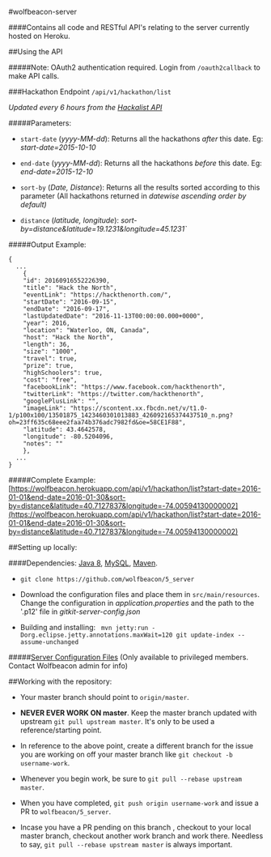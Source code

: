#wolfbeacon-server

####Contains all code and RESTful API's relating to the server currently hosted on Heroku.

##Using the API

#####Note: OAuth2 authentication required. Login from `/oauth2callback` to make API calls.

###Hackathon Endpoint
`/api/v1/hackathon/list`

*Updated every 6 hours from the [Hackalist API](www.hackalist.org)*

#####Parameters:
* `start-date` (*yyyy-MM-dd*): Returns all the hackathons *after* this date. Eg: *start-date=2015-10-10*

* `end-date` (*yyyy-MM-dd*): Returns all the hackathons *before* this date. Eg: *end-date=2015-12-10*

* `sort-by` (*Date, Distance*): Returns all the results sorted according to this parameter (All hackathons returned in *datewise ascending order by default)*

 * `distance` (*latitude, longitude*): *sort-by=distance&latitude=19.1231&longitude=45.1231`*


#####Output Example:
```
{
  ...
    {
    "id": 20160916552226390,
    "title": "Hack the North",
    "eventLink": "https://hackthenorth.com/",
    "startDate": "2016-09-15",
    "endDate": "2016-09-17",
    "lastUpdatedDate": "2016-11-13T00:00:00.000+0000",
    "year": 2016,
    "location": "Waterloo, ON, Canada",
    "host": "Hack the North",
    "length": 36,
    "size": "1000",
    "travel": true,
    "prize": true,
    "highSchoolers": true,
    "cost": "free",
    "facebookLink": "https://www.facebook.com/hackthenorth",
    "twitterLink": "https://twitter.com/hackthenorth",
    "googlePlusLink": "",
    "imageLink": "https://scontent.xx.fbcdn.net/v/t1.0-1/p100x100/13501875_1423460301013883_426092165374437510_n.png?oh=23ff635c68eee2faa74b376adc7982fd&oe=58CE1F88",
    "latitude": 43.4642578,
    "longitude": -80.5204096,
    "notes": ""
    },
  ...
}
```


#####Complete Example: [https://wolfbeacon.herokuapp.com/api/v1/hackathon/list?start-date=2016-01-01&end-date=2016-01-30&sort-by=distance&latitude=40.7127837&longitude=-74.00594130000002](https://wolfbeacon.herokuapp.com/api/v1/hackathon/list?start-date=2016-01-01&end-date=2016-01-30&sort-by=distance&latitude=40.7127837&longitude=-74.00594130000002)


##Setting up locally:

####Dependencies: [Java 8](https://www.java.com/en/download/), [MySQL](http://dev.mysql.com/doc/refman/5.7/en/installing.html), [Maven](https://maven.apache.org/download.cgi).

* `git clone https://github.com/wolfbeacon/5_server`
* Download the configuration files and place them in `src/main/resources`. Change the configuration in *application.properties* and the path to the '.p12' file in *gitkit-server-config.json*

* Building and installing: `
mvn jetty:run -Dorg.eclipse.jetty.annotations.maxWait=120
git update-index --assume-unchanged`


#####[Server Configuration Files](https://www.dropbox.com/s/hlr83gg9nn0t78b/wolfbeacon_5_server_config_files_priviliged.tar.gz?dl=0) (Only available to privileged members. Contact Wolfbeacon admin for info)


##Working with the repository:
* Your master branch should point to `origin/master`. 

* **NEVER EVER WORK ON master**. Keep the master branch updated with upstream `git pull upstream master`. It's only to be used a reference/starting point.

* In reference to the above point, create a different branch for the issue you are working on off your master branch like `git checkout -b username-work`.

* Whenever you begin work, be sure to `git pull --rebase upstream master`. 

* When you have completed, `git push origin username-work` and issue a PR to `wolfbeacon/5_server`. 

* Incase you have a PR pending on this branch , checkout to your local master branch, checkout another work branch and work there. Needless to say, `git pull --rebase upstream master` is always important.
